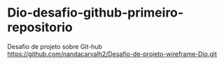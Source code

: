 # Dio-desafio-github-primeiro-repositorio
Desafio de projeto sobre Git-hub
https://github.com/nandacarvalh2/Desafio-de-projeto-wireframe-Dio.git
